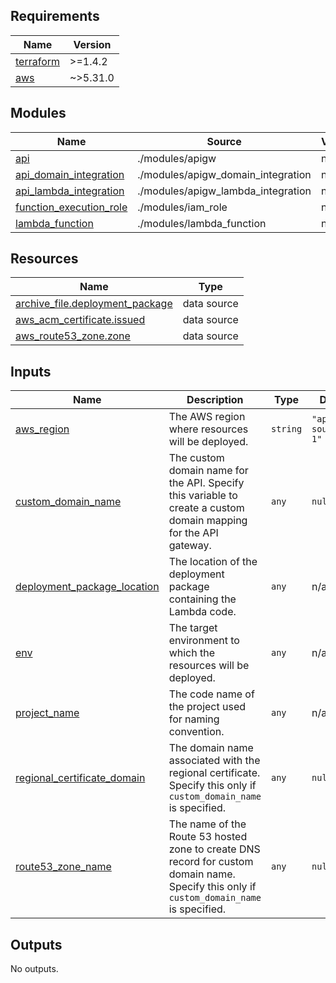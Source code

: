 ## Requirements

| Name | Version |
|------|---------|
| <a name="requirement_terraform"></a> [terraform](#requirement\_terraform) | >=1.4.2 |
| <a name="requirement_aws"></a> [aws](#requirement\_aws) | ~>5.31.0 |

## Modules

| Name | Source | Version |
|------|--------|---------|
| <a name="module_api"></a> [api](#module\_api) | ./modules/apigw | n/a |
| <a name="module_api_domain_integration"></a> [api\_domain\_integration](#module\_api\_domain\_integration) | ./modules/apigw_domain_integration | n/a |
| <a name="module_api_lambda_integration"></a> [api\_lambda\_integration](#module\_api\_lambda\_integration) | ./modules/apigw_lambda_integration | n/a |
| <a name="module_function_execution_role"></a> [function\_execution\_role](#module\_function\_execution\_role) | ./modules/iam_role | n/a |
| <a name="module_lambda_function"></a> [lambda\_function](#module\_lambda\_function) | ./modules/lambda_function | n/a |

## Resources

| Name | Type |
|------|------|
| [archive_file.deployment_package](https://registry.terraform.io/providers/hashicorp/archive/latest/docs/data-sources/file) | data source |
| [aws_acm_certificate.issued](https://registry.terraform.io/providers/hashicorp/aws/latest/docs/data-sources/acm_certificate) | data source |
| [aws_route53_zone.zone](https://registry.terraform.io/providers/hashicorp/aws/latest/docs/data-sources/route53_zone) | data source |

## Inputs

| Name | Description | Type | Default | Required |
|------|-------------|------|---------|:--------:|
| <a name="input_aws_region"></a> [aws\_region](#input\_aws\_region) | The AWS region where resources will be deployed. | `string` | `"ap-southeast-1"` | no |
| <a name="input_custom_domain_name"></a> [custom\_domain\_name](#input\_custom\_domain\_name) | The custom domain name for the API. Specify this variable to create a custom domain mapping for the API gateway. | `any` | `null` | no |
| <a name="input_deployment_package_location"></a> [deployment\_package\_location](#input\_deployment\_package\_location) | The location of the deployment package containing the Lambda code. | `any` | n/a | yes |
| <a name="input_env"></a> [env](#input\_env) | The target environment to which the resources will be deployed. | `any` | n/a | yes |
| <a name="input_project_name"></a> [project\_name](#input\_project\_name) | The code name of the project used for naming convention. | `any` | n/a | yes |
| <a name="input_regional_certificate_domain"></a> [regional\_certificate\_domain](#input\_regional\_certificate\_domain) | The domain name associated with the regional certificate. Specify this only if `custom_domain_name` is specified. | `any` | `null` | no |
| <a name="input_route53_zone_name"></a> [route53\_zone\_name](#input\_route53\_zone\_name) | The name of the Route 53 hosted zone to create DNS record for custom domain name. Specify this only if `custom_domain_name` is specified. | `any` | `null` | no |

## Outputs

No outputs.
